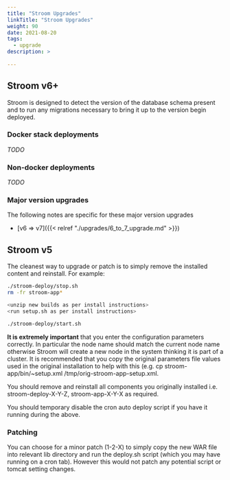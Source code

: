 ```yaml
---
title: "Stroom Upgrades"
linkTitle: "Stroom Upgrades"
weight: 90
date: 2021-08-20
tags: 
  - upgrade
description: >
  
---
```


## Stroom v6+

Stroom is designed to detect the version of the database schema present and to run any migrations necessary to bring it up to the version begin deployed.

### Docker stack deployments

*TODO*

### Non-docker deployments

*TODO*

### Major version upgrades

The following notes are specific for these major version upgrades

* [v6 => v7]({{< relref "./upgrades/6_to_7_upgrade.md" >}})


## Stroom v5

The cleanest way to upgrade or patch is to simply remove the installed content and reinstall.  For example: 

```bash
./stroom-deploy/stop.sh
rm -fr stroom-app*

<unzip new builds as per install instructions>
<run setup.sh as per install instructions>

./stroom-deploy/start.sh
```

**It is extremely important** that you enter the configuration parameters correctly.  In particular the node name should match the current node name otherwise Stroom will create a new node in the system thinking it is part of a cluster.  It is recommended that you copy the original parameters file values used in the original installation to help with this (e.g. cp stroom-app/bin/~setup.xml /tmp/orig-stroom-app-setup.xml.

You should remove and reinstall all components you originally installed i.e. stroom-deploy-X-Y-Z, stroom-app-X-Y-X as required.

You should temporary disable the cron auto deploy script if you have it running during the above.

### Patching 

You can choose for a minor patch (1-2-X) to simply copy the new WAR file into relevant lib directory and run the deploy.sh script (which you may have running on a cron tab).  However this would not patch any potential script or tomcat setting changes.
